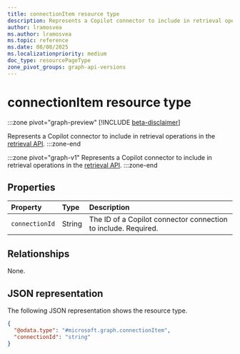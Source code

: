 ```yaml
---
title: connectionItem resource type
description: Represents a Copilot connector to include in retrieval operations in the retrieval API.
author: lramosvea
ms.author: lramosvea
ms.topic: reference
ms.date: 08/08/2025
ms.localizationpriority: medium
doc_type: resourcePageType
zone_pivot_groups: graph-api-versions
---
```


# connectionItem resource type

:::zone pivot="graph-preview"
[!INCLUDE [beta-disclaimer](../../../includes/beta-disclaimer.md)]

Represents a Copilot connector to include in retrieval operations in the [retrieval API](../copilotroot-retrieval.md).
:::zone-end

:::zone pivot="graph-v1"
Represents a Copilot connector to include in retrieval operations in the [retrieval API](../copilotroot-retrieval.md).
:::zone-end

## Properties

| Property       | Type   | Description                                                    |
|:---------------|:-------|:---------------------------------------------------------------|
| `connectionId` | String | The ID of a Copilot connector connection to include. Required. |

## Relationships

None.

## JSON representation

The following JSON representation shows the resource type.

```json
{
  "@odata.type": "#microsoft.graph.connectionItem",
  "connectionId": "string"
}
```
